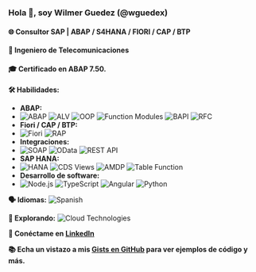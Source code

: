 ### Hola 👋, soy Wilmer Guedez (@wguedex)
#### 🌐 Consultor SAP | ABAP / S4HANA / FIORI / CAP / BTP
#### 📡 Ingeniero de Telecomunicaciones
#### 🎓 Certificado en ABAP 7.50.

**🛠️ Habilidades:**

- **ABAP:**
- ![ABAP](https://img.shields.io/badge/ABAP-0073A1?style=flat&logo=SAP&logoColor=white) ![ALV](https://img.shields.io/badge/ALV_reports-0FAAFF) ![OOP](https://img.shields.io/badge/OOP-005571) ![Function Modules](https://img.shields.io/badge/Function_Modules-FF5733) ![BAPI](https://img.shields.io/badge/BAPIs-019587) ![RFC](https://img.shields.io/badge/RFCs-005571)
- **Fiori / CAP / BTP:**
- ![Fiori](https://img.shields.io/badge/Fiori-0073A1?style=flat&logo=SAP&logoColor=white) ![RAP](https://img.shields.io/badge/RAP-FF5733)
- **Integraciones:**
- ![SOAP](https://img.shields.io/badge/SOAP-005571) ![OData](https://img.shields.io/badge/OData-019587) ![REST API](https://img.shields.io/badge/REST_API-0FAAFF)
- **SAP HANA:**
- ![HANA](https://img.shields.io/badge/HANA-0073A1?style=flat&logo=SAP&logoColor=white) ![CDS Views](https://img.shields.io/badge/CDS_Views-FF5733) ![AMDP](https://img.shields.io/badge/AMDP-019587) ![Table Function](https://img.shields.io/badge/Table_Function-005571)
- **Desarrollo de software:**
- ![Node.js](https://img.shields.io/badge/Node.js-339933?style=flat&logo=node.js&logoColor=white) ![TypeScript](https://img.shields.io/badge/TypeScript-007ACC?style=flat&logo=typescript&logoColor=white) ![Angular](https://img.shields.io/badge/Angular-DD0031?style=flat&logo=angular&logoColor=white) ![Python](https://img.shields.io/badge/Python-3776AB?style=flat&logo=python&logoColor=white)

**🗣️ Idiomas:** ![Spanish](https://img.shields.io/badge/Español-Nativo-brightgreen?style=flat)

**🌱 Explorando:** ![Cloud Technologies](https://img.shields.io/badge/Cloud_Technologies-007ACC?style=flat&logo=cloud)

**🔗 Conéctame en [LinkedIn](https://www.linkedin.com/in/wguedex)**

**📚 Echa un vistazo a mis [Gists en GitHub](https://gist.github.com/wguedex) para ver ejemplos de código y más.**
